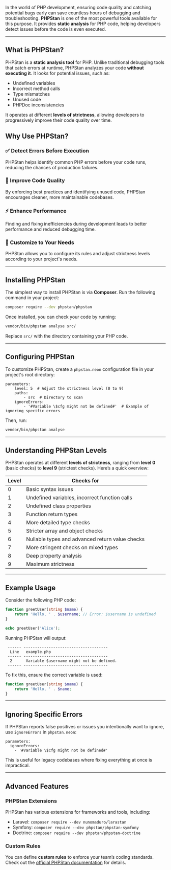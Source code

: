 In the world of PHP development, ensuring code quality and catching potential bugs early can save countless hours of debugging and troubleshooting. **PHPStan** is one of the most powerful tools available for this purpose. It provides **static analysis** for PHP code, helping developers detect issues before the code is even executed.

---

## What is PHPStan?

PHPStan is a **static analysis tool** for PHP. Unlike traditional debugging tools that catch errors at runtime, PHPStan analyzes your code **without executing it**. It looks for potential issues, such as:
- Undefined variables
- Incorrect method calls
- Type mismatches
- Unused code
- PHPDoc inconsistencies

It operates at different **levels of strictness**, allowing developers to progressively improve their code quality over time.

## Why Use PHPStan?

### ✅ Detect Errors Before Execution
PHPStan helps identify common PHP errors before your code runs, reducing the chances of production failures.

### 🚀 Improve Code Quality
By enforcing best practices and identifying unused code, PHPStan encourages cleaner, more maintainable codebases.

### ⚡ Enhance Performance
Finding and fixing inefficiencies during development leads to better performance and reduced debugging time.

### 🎯 Customize to Your Needs
PHPStan allows you to configure its rules and adjust strictness levels according to your project's needs.

---

## Installing PHPStan

The simplest way to install PHPStan is via **Composer**. Run the following command in your project:

```bash
composer require --dev phpstan/phpstan
```

Once installed, you can check your code by running:

```bash
vendor/bin/phpstan analyse src/
```

Replace `src/` with the directory containing your PHP code.

---

## Configuring PHPStan

To customize PHPStan, create a `phpstan.neon` configuration file in your project's root directory:

```neon
parameters:
    level: 5  # Adjust the strictness level (0 to 9)
    paths:
        - src  # Directory to scan
    ignoreErrors:
        - '#Variable \$cfg might not be defined#'  # Example of ignoring specific errors
```

Then, run:

```bash
vendor/bin/phpstan analyse
```

---

## Understanding PHPStan Levels

PHPStan operates at different **levels of strictness**, ranging from **level 0** (basic checks) to **level 9** (strictest checks). Here’s a quick overview:

| Level | Checks for |
|-------|-----------|
| 0     | Basic syntax issues |
| 1     | Undefined variables, incorrect function calls |
| 2     | Undefined class properties |
| 3     | Function return types |
| 4     | More detailed type checks |
| 5     | Stricter array and object checks |
| 6     | Nullable types and advanced return value checks |
| 7     | More stringent checks on mixed types |
| 8     | Deep property analysis |
| 9     | Maximum strictness |

---

## Example Usage

Consider the following PHP code:

```php
function greetUser(string $name) {
    return 'Hello, ' . $username; // Error: $username is undefined
}

echo greetUser('Alice');
```

Running PHPStan will output:

```
 ------ -------------------------------------
  Line   example.php
 ------ -------------------------------------
  2      Variable $username might not be defined.
 ------ -------------------------------------
```

To fix this, ensure the correct variable is used:

```php
function greetUser(string $name) {
    return 'Hello, ' . $name;
}
```

---

## Ignoring Specific Errors

If PHPStan reports false positives or issues you intentionally want to ignore, use `ignoreErrors` in `phpstan.neon`:

```neon
parameters:
  ignoreErrors:
    - '#Variable \$cfg might not be defined#'
```

This is useful for legacy codebases where fixing everything at once is impractical.

---

## Advanced Features

### PHPStan Extensions
PHPStan has various extensions for frameworks and tools, including:
- Laravel: `composer require --dev nunomaduro/larastan`
- Symfony: `composer require --dev phpstan/phpstan-symfony`
- Doctrine: `composer require --dev phpstan/phpstan-doctrine`

### Custom Rules
You can define **custom rules** to enforce your team’s coding standards. Check out the [official PHPStan documentation](https://phpstan.org/) for details.

